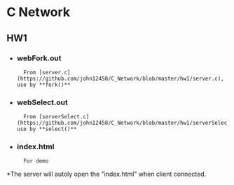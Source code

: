 # C Network

## HW1

- ### webFork.out

        From [server.c](https://github.com/john12458/C_Network/blob/master/hw1/server.c), use by **fork()**

- ### webSelect.out

        From [serverSelect.c](https://github.com/john12458/C_Network/blob/master/hw1/serverSelect.c), use by **select()**

- ### index.html

        For demo 

*The server will autoly open the "index.html" when client connected.


